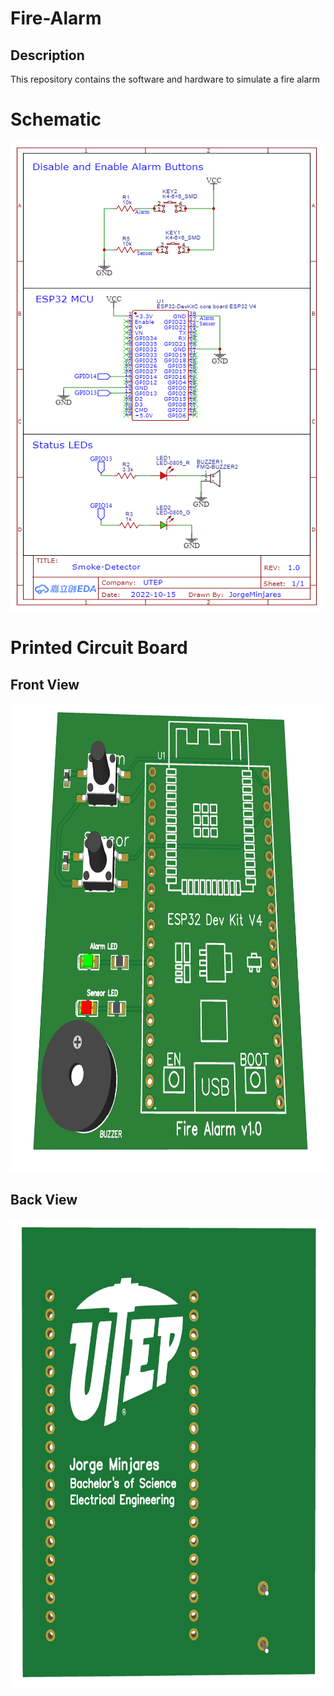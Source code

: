 # Fire-Alarm
## Description
This repository contains the software and hardware to simulate a fire alarm 

# Schematic
<img src="images/Fire-Alarm-Schematic.png" width = "500" height = "750">

# Printed Circuit Board
## Front View
<img src="images/Fire-Alarm-Front-View.png" width = "600" height = "750">

## Back View
<img src="images/Fire-Alarm-Back-View.png" width = "600" height = "750">
